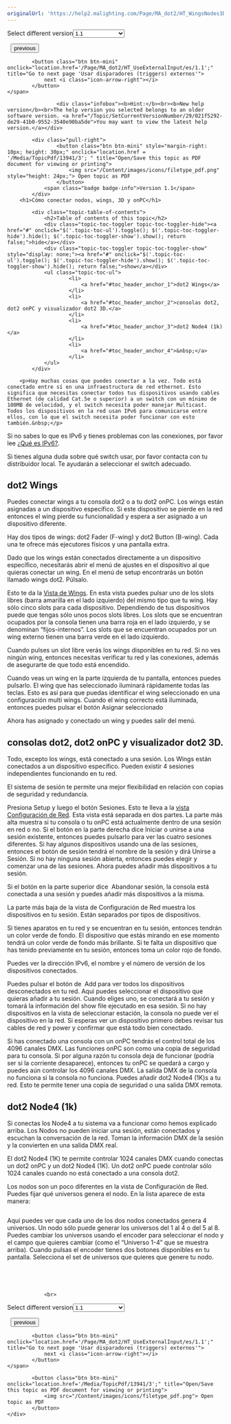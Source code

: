 ```yaml
---
originalUrl: 'https://help2.malighting.com/Page/MA_dot2/HT_WingsNodes3DOnPC/es/1.1'
---
```


<div class="topic-navigation">

<div class="pull-right">
	<span class="pull-left">


<div class="pull-left">
<form action="/Topic/SetCurrentVersionNumber" class="form-inline" id="frmTagSelector" method="post">	<span class="form-mini">
		<div class="input-prepend"><span class="add-on">Select different version</span><select autocomplete="off" id="versionNumberId" name="versionNumberId" onchange="$(this).closest('#frmTagSelector').submit();" style="width: 120px;"><option value="">- latest -</option>
<option selected="selected" value="3">1.1</option>
<option value="7">1.2</option>
<option value="12">1.3</option>
<option value="16">1.5</option>
<option value="29">1.9</option>
</select></div>
		<input data-val="true" data-val-number="The field Int32 must be a number." data-val-required="The Int32 field is required." id="ProductId" name="ProductId" type="hidden" value="7">
		<input id="CurrentGuid" name="CurrentGuid" type="hidden" value="021f5292-de29-41b0-9552-3540e90ba5de">
	</span>
</form></div>&nbsp;	</span>
	<span class="pull-right" style="white-space: nowrap;">
			<button class="btn btn-mini" onclick="location.href='/Page/MA_dot2/HT_Effects/es/1.1'; " title="Go to previous page 'Trabajar con Efectos'">
				<i class="icon-arrow-left"></i> previous
			</button>

			<button class="btn btn-mini" onclick="location.href='/Page/MA_dot2/HT_UseExternalInput/es/1.1';" title="Go to next page 'Usar disparadores (triggers) externos'">
				next <i class="icon-arrow-right"></i> 
			</button>
	</span>
</div>
<div class="clear-fix" style="margin-bottom: 10px"></div>
</div>

					<div class="infobox"><b>Hint:</b><br><b>New help version</b><br>The help version you selected belongs to an older software version. <a href="/Topic/SetCurrentVersionNumber/29/021f5292-de29-41b0-9552-3540e90ba5de">You may want to view the latest help version.</a></div>

			<div class="pull-right">
					<button class="btn btn-mini" style="margin-right: 10px; height: 30px;" onclick="location.href = '/Media/TopicPdf/13941/3'; " title="Open/Save this topic as PDF document for viewing or printing">
						<img src="/Content/images/icons/filetype_pdf.png" style="height: 24px;"> Open topic as PDF
					</button>
				<span class="badge badge-info">Version 1.1</span>
			</div>
		<h1>Cómo conectar nodos, wings, 3D y onPC</h1>

			<div class="topic-table-of-contents">
				<h2>Table of contents of this topic</h2>
				<div class="topic-toc-toggler topic-toc-toggler-hide"><a href="#" onclick="$('.topic-toc-ul').toggle(); $('.topic-toc-toggler-hide').hide(); $('.topic-toc-toggler-show').show(); return false;">hide</a></div>
				<div class="topic-toc-toggler topic-toc-toggler-show" style="display: none;"><a href="#" onclick="$('.topic-toc-ul').toggle(); $('.topic-toc-toggler-hide').show(); $('.topic-toc-toggler-show').hide(); return false;">show</a></div>
				<ul class="topic-toc-ul">
						<li>
							<a href="#toc_header_anchor_1">dot2 Wings</a>
						</li>
						<li>
							<a href="#toc_header_anchor_2">consolas dot2, dot2 onPC y visualizador dot2 3D.</a>
						</li>
						<li>
							<a href="#toc_header_anchor_3">dot2 Node4 (1k)</a>
						</li>
						<li>
							<a href="#toc_header_anchor_4">&nbsp;</a>
						</li>
				</ul>
			</div>

		<p>Hay muchas cosas que puedes conectar a la vez. Todo está conectado entre sí en una infraestructura de red ethernet. Esto significa que necesitas conectar todos tus dispositivos usando cables Ethernet (de calidad Cat.5e o superior) a un switch con un mínimo de 100MB de velocidad, y el switch necesita poder manejar Multicast. Todos los dispositivos en la red usan IPv6 para comunicarse entre ellos, con lo que el switch necesita poder funcionar con esto también.&nbsp;</p>

<p>Si no sabes lo que es IPv6 y tienes problemas con las conexiones, por favor lee&nbsp;<a href="/Topic/f1b7cb49-645d-4aa2-b435-a852501289f0">¿Qué es IPv6?</a>.</p>

<p>Si tienes alguna duda sobre qué switch usar, por favor contacta con tu distribuidor local. Te ayudarán a seleccionar el switch adecuado.</p>

<a name="toc_header_anchor_1" id="toc_header_anchor_1" class="topic-toc-item"></a><h2>dot2 Wings</h2>

<p>Puedes conectar wings a tu consola dot2 o a tu dot2 onPC. Los wings están asignadas a un dispositivo específico. Si este dispositivo se pierde en la red entonces el wing pierde su funcionalidad y espera a ser asignado a un dispositivo diferente.</p>

<p>Hay dos tipos de wings: dot2 Fader (F-wing) y dot2 Button (B-wing). Cada una te ofrece más ejecutores físicos y una pantalla extra.</p>

<p>Dado que los wings están conectados directamente a un dispositivo específico, necesitarás abrir el menú de ajustes en el dispositivo al que quieras conectar un wing. En el menú de setup encontrarás un botón llamado&nbsp;<span class="softkey">wings dot2</span>. Púlsalo.</p>

<p>Esto te da la&nbsp;<a href="/Topic/76a4961b-8fb5-4482-b0af-894a4a931aa9">Vista de Wings</a>.&nbsp;En esta vista puedes pulsar uno de los slots libres (barra amarilla en el lado izquierdo) del mismo tipo que tu wing. Hay sólo cinco slots para cada dispositivo. Dependiendo de tus dispositivos puede que tengas sólo unos pocos slots libres. Los slots que se encuentran ocupados por la consola tienen una barra roja en el lado izquierdo, y se denominan “fijos-internos”. Los slots que se encuentran ocupados por un wing externo tienen una barra verde en el lado izquierdo.</p>

<p>Cuando pulses un slot libre verás los wings disponibles en tu red. Si no ves ningún&nbsp;wing, entonces necesitas verificar tu red y las conexiones, además de asegurarte de que todo está encendido.</p>

<p>Cuando veas un wing en la parte izquierda de tu pantalla, entonces puedes pulsarlo. El wing que has seleccionado iluminará rápidamente todas las teclas. Esto es así para que puedas identificar el wing seleccionado en una configuración multi wings. Cuando el wing correcto está iluminada, entonces puedes pulsar el botón&nbsp;<span class="softkey">Asignar seleccionado</span></p>

<p>Ahora has asignado y conectado un wing y puedes salir del menú.</p>

<a name="toc_header_anchor_2" id="toc_header_anchor_2" class="topic-toc-item"></a><h2>consolas dot2, dot2 onPC y visualizador dot2 3D.</h2>

<p>Todo, excepto los wings, está conectado a una sesión. Los Wings&nbsp;están conectados a un dispositivo específico. Pueden existir 4 sesiones independientes funcionando en tu red.</p>

<p>El sistema de sesión te permite una mejor flexibilidad en relación con copias de seguridad y redundancia.</p>

<p>Presiona&nbsp;<span class="hardkey">Setup</span>&nbsp;y luego el botón&nbsp;<span class="softkey">Sesiones</span>. Esto te lleva a la&nbsp;<a href="/Topic/43894987-4e55-4de0-b124-c0bf3c2fd787">vista Configuración de Red</a>. Esta vista está separada en dos partes. La parte más alta muestra si tu consola o tu onPC está actualmente dentro de una sesión en red o no. Si el botón en la parte derecha dice&nbsp;<span class="softkey">Iniciar o unirse a una sesión existente</span>,&nbsp;entonces puedes pulsarlo para ver las cuatro sesiones diferentes. Si hay algunos dispositivos usando una de las sesiones, entonces el botón de sesión tendrá el nombre de la sesión y dirá&nbsp;<span class="softkey">Unirse a Sesión</span>. Si no hay ninguna sesión abierta, entonces puedes elegir y comenzar una de las sesiones. Ahora puedes añadir más dispositivos a tu sesión.</p>

<p>Si el botón en la parte superior dice &nbsp;<span class="softkey">Abandonar&nbsp;sesión</span>, la consola está conectada a una sesión y puedes añadir más dispositivos a la misma.</p>

<p>La parte más baja de la vista de Configuración de Red muestra los dispositivos en tu sesión. Están separados por tipos de dispositivos.</p>

<p>Si tienes aparatos en tu red y se encuentran en tu sesión, entonces tendrán un color verde de fondo. El dispositivo que estás mirando en ese momento tendrá un color verde de fondo más brillante. Si te falta un dispositivo que has tenido previamente en tu sesión, entonces toma un color rojo de fondo.</p>

<p>Puedes ver la dirección IPv6, el nombre y el número de versión de los dispositivos conectados.</p>

<p>Puedes pulsar el botón de &nbsp;<span class="softkey">Add</span>&nbsp;para ver todos los dispositivos desconectados&nbsp;en tu red. Aqui puedes seleccionar el dispositivo que quieras añadir a tu sesión. Cuando eliges uno, se conectará a tu sesión y tomará la información del show file ejecutado en esa sesión. Si no hay dispositivos en la vista de seleccionar estación, la consola no puede ver el dispositivo en la red. Si esperas ver un dispositivo primero debes revisar tus cables de red y power y confirmar que está todo bien conectado.</p>

<p>Si has conectado una consola con un onPC tendrás el control total de los 4096 canales&nbsp;DMX. Las funciones onPC son como una copia de seguridad para tu consola. Si por alguna razón tu consola deja de funcionar (podría ser si la corriente desaparece), entonces tu onPC se quedará a cargo y puedes aún controlar los 4096 canales DMX. La salida DMX de la consola no funciona si la consola no funciona. Puedes añadir dot2 Node4 (1K)s a tu red. Esto te permite tener una copia de seguridad o una salida DMX remota.</p>

<a name="toc_header_anchor_3" id="toc_header_anchor_3" class="topic-toc-item"></a><h2>dot2 Node4 (1k)</h2>

<p>Si conectas los Node4 a tu sistema va a funcionar como hemos explicado arriba. Los Nodos no pueden iniciar una sesión, están conectados y escuchan la conversación de la red. Toman la información DMX de la sesión y la convierten en una salida DMX real.</p>

<p>El dot2 Node4 (1K) te permite controlar 1024 canales DMX cuando conectas un dot2 onPC y un dot2 Node4 (1K). Un dot2 onPC puede controlar sólo 1024 canales cuando no está conectado a una consola dot2.</p>

<p>Los nodos son un poco diferentes en la vista de Configuración de Red. Puedes fijar qué universos genera el nodo. En la lista aparece de esta manera:</p>

<p><img alt="" src="/Media/Image/Dot2_HT_ConnectWingsNodes3dOnpc_01_1-0.png"></p>

<p>Aquí puedes ver que cada uno de los dos nodos conectados genera 4 universos. Un nodo sólo puede generar los universos del 1 al 4 o del 5 al 8. Puedes cambiar los universos usando el encoder para seleccionar el nodo y el campo que quieres cambiar (como el “Universo 1-4” que se muestra arriba). Cuando pulsas el encoder tienes dos botones disponibles en tu pantalla. Selecciona el set de universos que quieres que genere tu nodo. &nbsp;</p>

<a name="toc_header_anchor_4" id="toc_header_anchor_4" class="topic-toc-item"></a><h2>&nbsp;</h2>


				<br>
<div class="topic-navigation">

<div class="pull-right">
	<span class="pull-left">


<div class="pull-left">
<form action="/Topic/SetCurrentVersionNumber" class="form-inline" id="frmTagSelector" method="post">	<span class="form-mini">
		<div class="input-prepend"><span class="add-on">Select different version</span><select autocomplete="off" id="versionNumberId" name="versionNumberId" onchange="$(this).closest('#frmTagSelector').submit();" style="width: 120px;"><option value="">- latest -</option>
<option selected="selected" value="3">1.1</option>
<option value="7">1.2</option>
<option value="12">1.3</option>
<option value="16">1.5</option>
<option value="29">1.9</option>
</select></div>
		<input data-val="true" data-val-number="The field Int32 must be a number." data-val-required="The Int32 field is required." id="ProductId" name="ProductId" type="hidden" value="7">
		<input id="CurrentGuid" name="CurrentGuid" type="hidden" value="021f5292-de29-41b0-9552-3540e90ba5de">
	</span>
</form></div>&nbsp;	</span>
	<span class="pull-right" style="white-space: nowrap;">
			<button class="btn btn-mini" onclick="location.href='/Page/MA_dot2/HT_Effects/es/1.1'; " title="Go to previous page 'Trabajar con Efectos'">
				<i class="icon-arrow-left"></i> previous
			</button>

			<button class="btn btn-mini" onclick="location.href='/Page/MA_dot2/HT_UseExternalInput/es/1.1';" title="Go to next page 'Usar disparadores (triggers) externos'">
				next <i class="icon-arrow-right"></i> 
			</button>
	</span>
</div>
	<div class="clear-fix"></div>
	<div class="pull-right">
	
			<button class="btn btn-mini" onclick="location.href='/Media/TopicPdf/13941/3';" title="Open/Save this topic as PDF document for viewing or printing">
				<img src="/Content/images/icons/filetype_pdf.png"> Open topic as PDF
			</button>
	</div>
<div class="clear-fix" style="margin-bottom: 10px"></div>
</div>

	
